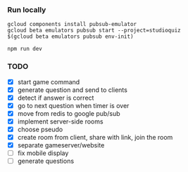 ### Run locally

```
gcloud components install pubsub-emulator
gcloud beta emulators pubsub start --project=studioquiz
$(gcloud beta emulators pubsub env-init)
```

```
npm run dev
```

### TODO

- [x] start game command
- [x] generate question and send to clients
- [x] detect if answer is correct
- [x] go to next question when timer is over
- [x] move from redis to google pub/sub
- [x] implement server-side rooms
- [x] choose pseudo
- [x] create room from client, share with link, join the room
- [x] separate gameserver/website
- [ ] fix mobile display
- [ ] generate questions